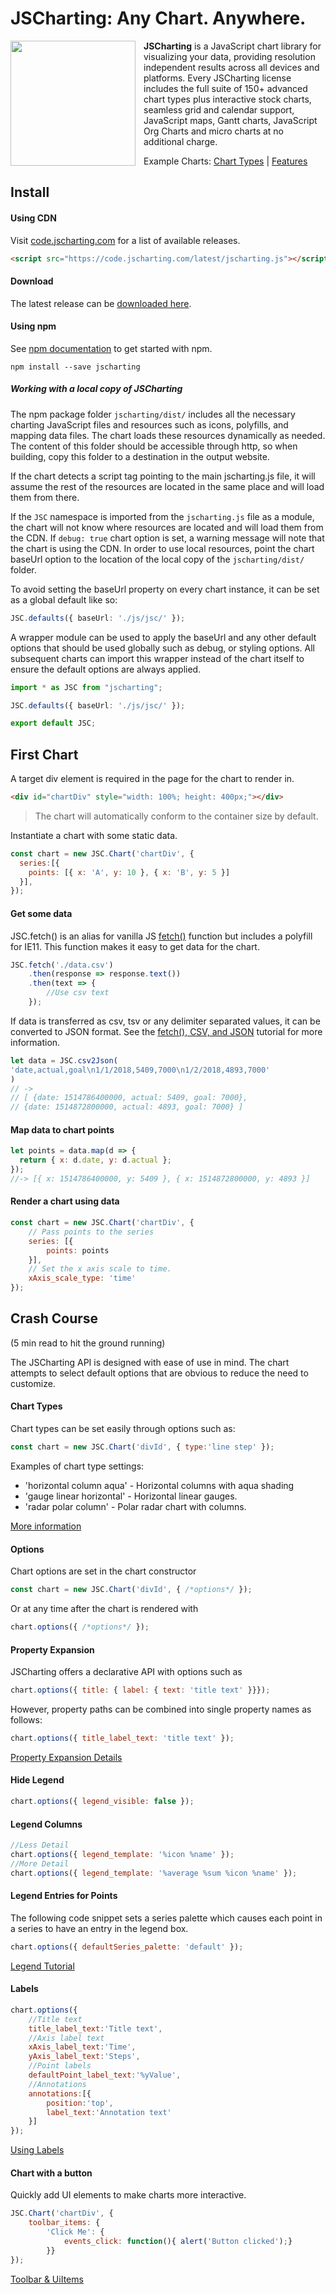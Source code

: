 # JSCharting: Any Chart. Anywhere.

<a href="https://jscharting.com"><img src="https://jscharting.com/images/logo_short.svg" style="margin: 0 13px 0 0;" align="left" hspace="10" vspace="6" width="200" ></a>

**JSCharting** is a JavaScript chart library for visualizing your data, providing resolution 
independent results across all devices and platforms. Every JSCharting license includes the full suite of 150+ advanced chart types plus interactive stock charts, seamless grid and calendar support, JavaScript maps, Gantt charts, JavaScript Org Charts and micro charts at no additional charge.

Example Charts: 
[Chart Types](https://jscharting.com/examples/chart-types/)
| [Features](https://jscharting.com/examples/chart-features/)
## Install

#### Using CDN

Visit [code.jscharting.com](https://code.jscharting.com/) for a list of available releases.

```html
<script src="https://code.jscharting.com/latest/jscharting.js"></script>
```


#### Download

The latest release can be [downloaded here](https://jscharting.com/download/).


#### Using npm

See [npm documentation](https://docs.npmjs.com/) to get started with npm.
```
npm install --save jscharting
```
##### Working with a local copy of JSCharting

The npm package folder ```jscharting/dist/``` includes all the necessary charting JavaScript files and resources such as icons, polyfills, and mapping data files. The chart loads these resources dynamically as needed. The content of this folder should be accessible through http, so when building, copy this folder to a destination in the output website. 

If the chart detects a script tag pointing to the main jscharting.js file, it will assume the rest of the resources are 
located in the same place and will load them from there.

If the ```JSC``` namespace is imported from the ```jscharting.js``` file as a module, the chart will not know where resources 
are located and will load them from the CDN. If ```debug: true``` chart option is set, a warning message will note that the 
chart is using the CDN. In order to use local resources, point the chart baseUrl option to the location of the local 
copy of the ```jscharting/dist/``` folder.

To avoid setting the baseUrl property on every chart instance, it can be set as a global default like so:

```typescript
JSC.defaults({ baseUrl: './js/jsc/' });
```

A wrapper module can be used to apply the baseUrl and any other default options that should be used globally such as 
debug, or styling options. All subsequent charts can import this wrapper instead of the chart itself to ensure the default options are always applied. 

```typescript
import * as JSC from "jscharting";

JSC.defaults({ baseUrl: './js/jsc/' });

export default JSC;
```

## First Chart

A target div element is required in the page for the chart to render in.

```html
<div id="chartDiv" style="width: 100%; height: 400px;"></div>
```

<blockquote>
The chart will automatically conform to the container size by default.
</blockquote>

Instantiate a chart with some static data.

```js
const chart = new JSC.Chart('chartDiv', { 
  series:[{
    points: [{ x: 'A', y: 10 }, { x: 'B', y: 5 }]
  }], 
});
```

#### Get some data
JSC.fetch() is an alias for vanilla JS 
 [fetch()](https://developer.mozilla.org/en-US/docs/Web/API/Fetch_API/Using_Fetch) function but includes 
 a polyfill for IE11. This function makes it easy to get data for the chart.
 
```js
JSC.fetch('./data.csv')
    .then(response => response.text())
    .then(text => {
        //Use csv text 
    });
```
 
If data is transferred as csv, tsv or any delimiter separated values, it can be converted to JSON format.
See the [fetch(), CSV, and JSON](https://jscharting.com/tutorials/js-chart-data/client-side/fetch-csv-and-json/) tutorial for more information.

```js
let data = JSC.csv2Json(
'date,actual,goal\n1/1/2018,5409,7000\n1/2/2018,4893,7000'
)
// -> 
// [ {date: 1514786400000, actual: 5409, goal: 7000},
// {date: 1514872800000, actual: 4893, goal: 7000} ]
```

#### Map data to chart points

```js
let points = data.map(d => {  
  return { x: d.date, y: d.actual }; 
});
//-> [{ x: 1514786400000, y: 5409 }, { x: 1514872800000, y: 4893 }]
```

#### Render a chart using data

```js
const chart = new JSC.Chart('chartDiv', {
    // Pass points to the series
    series: [{
        points: points
    }],
    // Set the x axis scale to time.
    xAxis_scale_type: 'time'
});
```

## Crash Course

(5 min read to hit the ground running)

The JSCharting API is designed with ease of use in mind. The chart attempts to select 
default options that are obvious to reduce the need to customize. 

#### Chart Types

 Chart types can be set easily through options such as:
 
 ```js
 const chart = new JSC.Chart('divId', { type:'line step' });
 ```
 
 Examples of chart type settings:
 - 'horizontal column aqua' - Horizontal columns with aqua shading
 - 'gauge linear horizontal' - Horizontal linear gauges.
 - 'radar polar column' - Polar radar chart with columns. 
 
 [More information](https://jscharting.com/tutorials/types/overview/)
 
#### Options

 Chart options are set in the chart constructor
```js
const chart = new JSC.Chart('divId', { /*options*/ });
```
 Or at any time after the chart is rendered with
```js
chart.options({ /*options*/ });
```
#### Property Expansion
JSCharting offers a declarative API with options such as
```js
chart.options({ title: { label: { text: 'title text' }}});
```

However, property paths can be combined into single property names as follows:
```js
chart.options({ title_label_text: 'title text' });
```

[Property Expansion Details](https://jscharting.com/tutorials/js-chart-api-features/code-expansion/)

#### Hide Legend

```js
chart.options({ legend_visible: false });
```
#### Legend Columns 

```js
//Less Detail
chart.options({ legend_template: '%icon %name' });
//More Detail
chart.options({ legend_template: '%average %sum %icon %name' });
```
#### Legend Entries for Points
The following code snippet sets a series palette which causes each point in a series to have an entry in the legend box.
```js
chart.options({ defaultSeries_palette: 'default' });
```
[Legend Tutorial](https://jscharting.com/tutorials/js-chart-legend/)

#### Labels

```js
chart.options({
    //Title text
    title_label_text:'Title text',
    //Axis label text
    xAxis_label_text:'Time',
    yAxis_label_text:'Steps',
    //Point labels
    defaultPoint_label_text:'%yValue',
    //Annotations
    annotations:[{
        position:'top',
        label_text:'Annotation text'
    }]
});
```
[Using Labels](https://jscharting.com/tutorials/js-chart-labels/)

#### Chart with a button
Quickly add UI elements to make charts more interactive.
```js
JSC.Chart('chartDiv', { 
    toolbar_items: {
        'Click Me': {
            events_click: function(){ alert('Button clicked');}
        }}
});
```
[Toolbar &#x26; UiItems](https://jscharting.com/tutorials/js-chart-interactivity/ui-controls/overview/)


